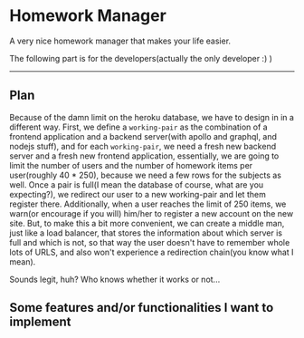 # Homework Manager

A very nice homework manager that makes your life easier.

The following part is for the developers(actually the only developer :) )

---

## Plan

Because of the damn limit on the heroku database, we have to design in in a different way. First, we define a `working-pair` as the combination of a frontend application and a backend server(with apollo and graphql, and nodejs stuff), and for each `working-pair`, we need a fresh new backend server and a fresh new frontend application, essentially, we are going to limit the number of users and the number of homework items per user(roughly 40 \* 250), because we need a few rows for the subjects as well. Once a pair is full(I mean the database of course, what are you expecting?), we redirect our user to a new working-pair and let them register there. Additionally, when a user reaches the limit of 250 items, we warn(or encourage if you will) him/her to register a new account on the new site. But, to make this a bit more convenient, we can create a middle man, just like a load balancer, that stores the information about which server is full and which is not, so that way the user doesn't have to remember whole lots of URLS, and also won't experience a redirection chain(you know what I mean).

Sounds legit, huh? Who knows whether it works or not...

## Some features and/or functionalities I want to implement
